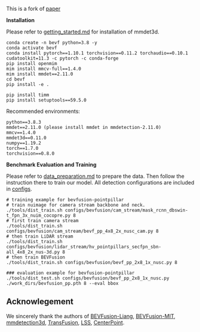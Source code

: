 
This is a fork of [paper](https://arxiv.org/abs/2205.13790) 


**Installation**

Please refer to [getting_started.md](docs/getting_started.md) for installation of mmdet3d.

```
conda create -n bevf python=3.8 -y
conda activate bevf
conda install pytorch==1.10.1 torchvision==0.11.2 torchaudio==0.10.1 cudatoolkit=11.3 -c pytorch -c conda-forge
pip install openmim
mim install mmcv-full==1.4.0
mim install mmdet==2.11.0
cd bevf
pip install -e .

pip install timm
pip install setuptools==59.5.0

```



Recommended environments:

```shell
python==3.8.3
mmdet==2.11.0 (please install mmdet in mmdetection-2.11.0)
mmcv==1.4.0
mmdet3d==0.11.0
numpy==1.19.2
torch==1.7.0
torchvision==0.8.0

```

**Benchmark Evaluation and Training**

Please refer to [data_preparation.md](docs/data_preparation.md) to prepare the data. Then follow the instruction there to train our model. All detection configurations are included in [configs](configs/).

```shell
# training example for bevfusion-pointpillar 
# train nuimage for camera stream backbone and neck.
./tools/dist_train.sh configs/bevfusion/cam_stream/mask_rcnn_dbswin-t_fpn_3x_nuim_cocopre.py 8
# first train camera stream
./tools/dist_train.sh configs/bevfusion/cam_stream/bevf_pp_4x8_2x_nusc_cam.py 8
# then train LiDAR stream
./tools/dist_train.sh configs/bevfusion/lidar_stream/hv_pointpillars_secfpn_sbn-all_4x8_2x_nus-3d.py 8
# then train BEVFusion
./tools/dist_train.sh configs/bevfusion/bevf_pp_2x8_1x_nusc.py 8

### evaluation example for bevfusion-pointpillar
./tools/dist_test.sh configs/bevfusion/bevf_pp_2x8_1x_nusc.py ./work_dirs/bevfusion_pp.pth 8 --eval bbox

```

## Acknowlegement

We sincerely thank the authors of [BEVFusion-Liang](https://github.com/ADLab-AutoDrive/BEVFusion), [BEVFusion-MIT](https://github.com/mit-han-lab/bevfusion), [mmdetection3d](https://github.com/open-mmlab/mmdetection3d), [TransFusion](https://github.com/XuyangBai/TransFusion), [LSS](https://github.com/nv-tlabs/lift-splat-shoot), [CenterPoint](https://github.com/tianweiy/CenterPoint).
